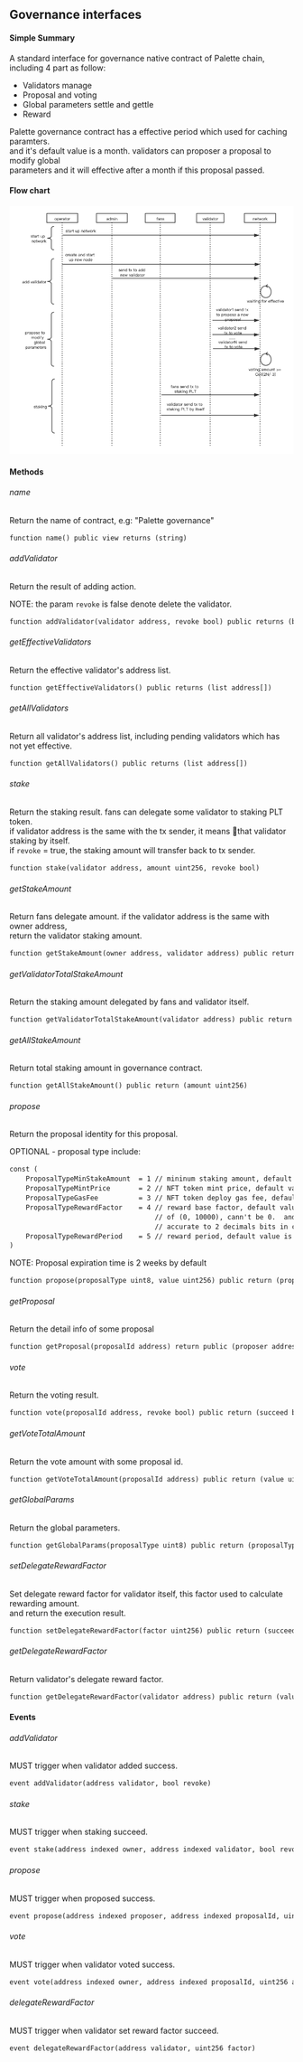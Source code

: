 ## Governance interfaces

#### Simple Summary
A standard interface for governance native contract of Palette chain, including 4 part as follow:

* Validators manage
* Proposal and voting
* Global parameters settle and gettle
* Reward

Palette governance contract has a effective period which used for caching paramters.<br>
and it's default value is a month. validators can proposer a proposal to modify global<br>
parameters and it will effective after a month if this proposal passed.

#### Flow chart
![chart](images/palette_flow_chart.png)

#### Methods

###### name
Return the name of contract, e.g: "Palette governance"
```dtd
function name() public view returns (string)
```

###### addValidator
Return the result of adding action.

NOTE: the param `revoke` is false denote delete the validator.

```dtd
function addValidator(validator address, revoke bool) public returns (bool success)
```

###### getEffectiveValidators
Return the effective validator's address list.

```dtd
function getEffectiveValidators() public returns (list address[])
```

###### getAllValidators
Return all validator's address list, including pending validators which has not yet effective.

```dtd
function getAllValidators() public returns (list address[])
```

###### stake
Return the staking result. fans can delegate some validator to staking PLT token. <br>
if validator address is the same with the tx sender, it means that validator staking by itself. <br>
if `revoke` = true, the staking amount will transfer back to tx sender. 

```dtd
function stake(validator address, amount uint256, revoke bool)
```

###### getStakeAmount
Return fans delegate amount. if the validator address is the same with owner address, <br>
return the validator staking amount. 

```dtd
function getStakeAmount(owner address, validator address) public return (amount uint256)
```

###### getValidatorTotalStakeAmount
Return the staking amount delegated by fans and validator itself.

```dtd
function getValidatorTotalStakeAmount(validator address) public return (amount uint256) 
```

###### getAllStakeAmount
Return total staking amount in governance contract.

```dtd
function getAllStakeAmount() public return (amount uint256)
```

###### propose
Return the proposal identity for this proposal.

OPTIONAL - proposal type include:
```dtd
const (
    ProposalTypeMinStakeAmount  = 1 // mininum staking amount, default value is 0
    ProposalTypeMintPrice       = 2 // NFT token mint price, default value is 0    
    ProposalTypeGasFee          = 3 // NFT token deploy gas fee, default value is 0
    ProposalTypeRewardFactor    = 4 // reward base factor, default value is 2000, this value in range
                                    // of (0, 10000), cann't be 0.  and it will convert to float number which
                                    // accurate to 2 decimals bits in contract, e.g: 34.02% -> big.NewInt(3402)
    ProposalTypeRewardPeriod    = 5 // reward period, default value is one month.
)
```

NOTE: Proposal expiration time is 2 weeks by default

```dtd
function propose(proposalType uint8, value uint256) public return (proposalId address)
```

###### getProposal
Return the detail info of some proposal

```dtd
function getProposal(proposalId address) return public (proposer address, proposalType uint8, value uint256, endBlock uint256)
```

###### vote
Return the voting result.

```dtd
function vote(proposalId address, revoke bool) public return (succeed bool)
```

###### getVoteTotalAmount
Return the vote amount with some proposal id.

```dtd
function getVoteTotalAmount(proposalId address) public return (value uint256)
```

###### getGlobalParams
Return the global parameters.

```dtd
function getGlobalParams(proposalType uint8) public return (proposalType uint8, value uint256)
```

###### setDelegateRewardFactor
Set delegate reward factor for validator itself, this factor used to calculate rewarding amount.<br>
and return the execution result.

```dtd
function setDelegateRewardFactor(factor uint256) public return (succeed bool).
```

###### getDelegateRewardFactor
Return validator's delegate reward factor.

```dtd
function getDelegateRewardFactor(validator address) public return (value uint256)
```

#### Events

###### addValidator
MUST trigger when validator added success.

```dtd
event addValidator(address validator, bool revoke)
```

###### stake
MUST trigger when staking succeed.

```dtd
event stake(address indexed owner, address indexed validator, bool revoke, value uint256)
```

###### propose
MUST trigger when proposed success.

```dtd
event propose(address indexed proposer, address indexed proposalId, uint8 proposalType, uint256 endBlock, value uint256)
```

###### vote
MUST trigger when validator voted success.

```dtd
event vote(address indexed owner, address indexed proposalId, uint256 amount, bool revoke)
```

###### delegateRewardFactor
MUST trigger when validator set reward factor succeed.

```dtd
event delegateRewardFactor(address validator, uint256 factor)
```
